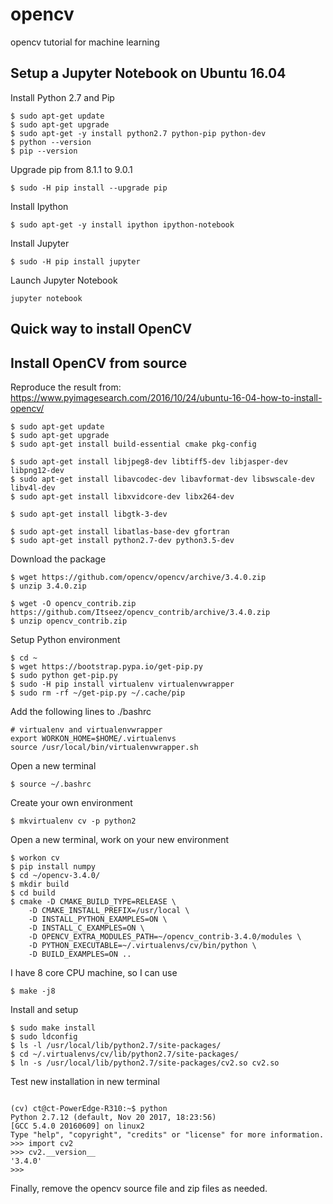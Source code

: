 # opencv
opencv tutorial for machine learning

## Setup a Jupyter Notebook on Ubuntu 16.04

Install Python 2.7 and Pip
```
$ sudo apt-get update
$ sudo apt-get upgrade
$ sudo apt-get -y install python2.7 python-pip python-dev
$ python --version
$ pip --version
```
Upgrade pip from 8.1.1 to 9.0.1
```
$ sudo -H pip install --upgrade pip
```
Install Ipython
```
$ sudo apt-get -y install ipython ipython-notebook
```
Install Jupyter
```
$ sudo -H pip install jupyter
```
Launch Jupyter Notebook
```
jupyter notebook
```

## Quick way to install OpenCV


## Install OpenCV from source
Reproduce the result from: 
https://www.pyimagesearch.com/2016/10/24/ubuntu-16-04-how-to-install-opencv/
```
$ sudo apt-get update
$ sudo apt-get upgrade
$ sudo apt-get install build-essential cmake pkg-config

$ sudo apt-get install libjpeg8-dev libtiff5-dev libjasper-dev libpng12-dev
$ sudo apt-get install libavcodec-dev libavformat-dev libswscale-dev libv4l-dev
$ sudo apt-get install libxvidcore-dev libx264-dev

$ sudo apt-get install libgtk-3-dev

$ sudo apt-get install libatlas-base-dev gfortran
$ sudo apt-get install python2.7-dev python3.5-dev
```
Download the package
```
$ wget https://github.com/opencv/opencv/archive/3.4.0.zip
$ unzip 3.4.0.zip

$ wget -O opencv_contrib.zip https://github.com/Itseez/opencv_contrib/archive/3.4.0.zip
$ unzip opencv_contrib.zip
```
Setup Python environment
```
$ cd ~
$ wget https://bootstrap.pypa.io/get-pip.py
$ sudo python get-pip.py
$ sudo -H pip install virtualenv virtualenvwrapper
$ sudo rm -rf ~/get-pip.py ~/.cache/pip
```
Add the following lines to ./bashrc 
```
# virtualenv and virtualenvwrapper
export WORKON_HOME=$HOME/.virtualenvs
source /usr/local/bin/virtualenvwrapper.sh
```
Open a new terminal
```
$ source ~/.bashrc
```
Create your own environment
```
$ mkvirtualenv cv -p python2
```
Open a new terminal, work on your new environment 
```
$ workon cv
$ pip install numpy
$ cd ~/opencv-3.4.0/
$ mkdir build
$ cd build
$ cmake -D CMAKE_BUILD_TYPE=RELEASE \
    -D CMAKE_INSTALL_PREFIX=/usr/local \
    -D INSTALL_PYTHON_EXAMPLES=ON \
    -D INSTALL_C_EXAMPLES=ON \
    -D OPENCV_EXTRA_MODULES_PATH=~/opencv_contrib-3.4.0/modules \
    -D PYTHON_EXECUTABLE=~/.virtualenvs/cv/bin/python \
    -D BUILD_EXAMPLES=ON ..
```
I have 8 core CPU machine, so I can use
```
$ make -j8
```
Install and setup
```
$ sudo make install
$ sudo ldconfig
$ ls -l /usr/local/lib/python2.7/site-packages/
$ cd ~/.virtualenvs/cv/lib/python2.7/site-packages/
$ ln -s /usr/local/lib/python2.7/site-packages/cv2.so cv2.so
```
Test new installation in new terminal
```

(cv) ct@ct-PowerEdge-R310:~$ python
Python 2.7.12 (default, Nov 20 2017, 18:23:56) 
[GCC 5.4.0 20160609] on linux2
Type "help", "copyright", "credits" or "license" for more information.
>>> import cv2
>>> cv2.__version__
'3.4.0'
>>> 

```
Finally, remove the opencv source file and zip files as needed.
